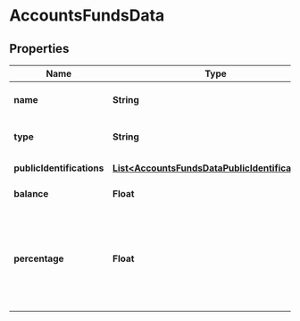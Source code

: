 

# AccountsFundsData


## Properties

| Name | Type | Description | Notes |
|------------ | ------------- | ------------- | -------------|
|**name** | **String** | The pension fund name. |  [optional] |
|**type** | **String** | Type of pension fund. |  [optional] |
|**publicIdentifications** | [**List&lt;AccountsFundsDataPublicIdentifications&gt;**](AccountsFundsDataPublicIdentifications.md) | The fund&#39;s public IDs. |  [optional] |
|**balance** | **Float** | The amount in the fund. |  [optional] |
|**percentage** | **Float** | How much this fund, as a percentage, contributes to the pension account&#39;s total. |  [optional] |



